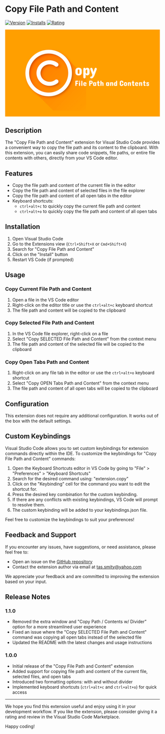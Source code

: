 # Copy File Path and Content

[![Version](https://img.shields.io/visual-studio-marketplace/v/TorreySmith.copyfilepathandcontent)](https://marketplace.visualstudio.com/items?itemName=TorreySmith.copyfilepathandcontent)
[![Installs](https://img.shields.io/visual-studio-marketplace/i/TorreySmith.copyfilepathandcontent)](https://marketplace.visualstudio.com/items?itemName=TorreySmith.copyfilepathandcontent)
[![Rating](https://img.shields.io/visual-studio-marketplace/r/TorreySmith.copyfilepathandcontent)](https://marketplace.visualstudio.com/items?itemName=TorreySmith.copyfilepathandcontent)

![Copy File Path and Contents logo](images/copy_full.png)

## Description

The "Copy File Path and Content" extension for Visual Studio Code provides a convenient way to copy the file path and its content to the clipboard. With this extension, you can easily share code snippets, file paths, or entire file contents with others, directly from your VS Code editor.

## Features

-   Copy the file path and content of the current file in the editor
-   Copy the file path and content of selected files in the file explorer
-   Copy the file path and content of all open tabs in the editor
-   Keyboard shortcuts:
    -   `ctrl+alt+c` to quickly copy the current file path and content
    -   `ctrl+alt+o` to quickly copy the file path and content of all open tabs

## Installation

1. Open Visual Studio Code
2. Go to the Extensions view (`Ctrl+Shift+X` or `Cmd+Shift+X`)
3. Search for "Copy File Path and Content"
4. Click on the "Install" button
5. Restart VS Code (if prompted)

## Usage

### Copy Current File Path and Content

1. Open a file in the VS Code editor
2. Right-click on the editor title or use the `ctrl+alt+c` keyboard shortcut
3. The file path and content will be copied to the clipboard

### Copy Selected File Path and Content

1. In the VS Code file explorer, right-click on a file
2. Select "Copy SELECTED File Path and Content" from the context menu
3. The file path and content of the selected file will be copied to the clipboard

### Copy Open Tabs Path and Content

1. Right-click on any file tab in the editor or use the `ctrl+alt+o` keyboard shortcut
2. Select "Copy OPEN Tabs Path and Content" from the context menu
3. The file path and content of all open tabs will be copied to the clipboard

## Configuration

This extension does not require any additional configuration. It works out of the box with the default settings.

## Custom Keybindings

Visual Studio Code allows you to set custom keybindings for extension commands directly within the IDE.
To customize the keybindings for "Copy File Path and Content" commands:

1. Open the Keyboard Shortcuts editor in VS Code by going to "File" > "Preferences" > "Keyboard Shortcuts"
2. Search for the desired command using: "extension.copy"
3. Click on the "Keybinding" cell for the command you want to edit the shortcut for.
4. Press the desired key combination for the custom keybinding.
5. If there are any conflicts with existing keybindings, VS Code will prompt to resolve them.
6. The custom keybinding will be added to your keybindings.json file.

Feel free to customize the keybindings to suit your preferences!

## Feedback and Support

If you encounter any issues, have suggestions, or need assistance, please feel free to:

-   Open an issue on the [GitHub repository](https://github.com/tsmith165/copy_file_path_and_contents/issues)
-   Contact the extension author via email at tas.smity@yahoo.com

We appreciate your feedback and are committed to improving the extension based on your input.

## Release Notes

### 1.1.0

-   Removed the extra window and "Copy Path / Contents w/ Divider" option for a more streamlined user experience
-   Fixed an issue where the "Copy SELECTED File Path and Content" command was copying all open tabs instead of the selected file
-   Updated the README with the latest changes and usage instructions

### 1.0.0

-   Initial release of the "Copy File Path and Content" extension
-   Added support for copying file path and content of the current file, selected files, and open tabs
-   Introduced two formatting options: with and without divider
-   Implemented keyboard shortcuts (`ctrl+alt+c` and `ctrl+alt+o`) for quick access

---

We hope you find this extension useful and enjoy using it in your development workflow. If you like the extension, please consider giving it a rating and review in the Visual Studio Code Marketplace.

Happy coding!

